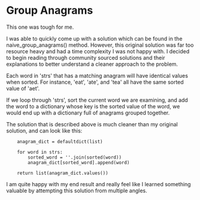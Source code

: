 # Group Anagrams

This one was tough for me.

I was able to quickly come up with a solution which can be found in the naive_group_anagrams() method. However, this
original solution was far too resource heavy and had a time complexity I was not happy with. I decided to begin reading 
through community sourced solutions and their explanations to better understand a cleaner approach to the problem.

Each word in 'strs' that has a matching anagram will have identical values when sorted. For instance, 'eat', 'ate', and
'tea' all have the same sorted value of 'aet'.

If we loop through 'strs', sort the current word we are examining, and add the word to a dictionary whose key is the 
sorted value of the word, we would end up with a dictionary full of anagrams grouped together.

The solution that is described above is much cleaner than my original solution, and can look like this:

```
    anagram_dict = defaultdict(list)

    for word in strs:
        sorted_word = ''.join(sorted(word))
        anagram_dict[sorted_word].append(word)

    return list(anagram_dict.values())
```

I am quite happy with my end result and really feel like I learned something valuable by attempting this solution from 
multiple angles.